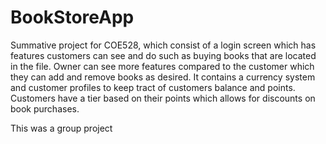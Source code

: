 # BookStoreApp
Summative project for COE528, which consist of a login screen which has features customers can see and do such as buying books that are located in the file.
Owner can see more features compared to the customer which they can add and remove books as desired.
It contains a currency system and customer profiles to keep tract of customers balance and points.
Customers have a tier based on their points which allows for discounts on book purchases.

This was a group project
